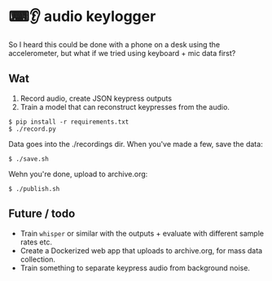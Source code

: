 # ⌨👂 audio keylogger

So I heard this could be done with a phone on a desk using the accelerometer,
but what if we tried using keyboard + mic data first?

## Wat

1. Record audio, create JSON keypress outputs
2. Train a model that can reconstruct keypresses from the audio.

```terminal
$ pip install -r requirements.txt
$ ./record.py
```

Data goes into the ./recordings dir. When you've made a few, save the data:

```terminal
$ ./save.sh
```

Wehn you're done, upload to archive.org:

```terminal
$ ./publish.sh
```

## Future / todo

* Train `whisper` or similar with the outputs + evaluate with different sample rates etc.
* Create a Dockerized web app that uploads to archive.org, for mass data collection.
* Train something to separate keypress audio from background noise.
